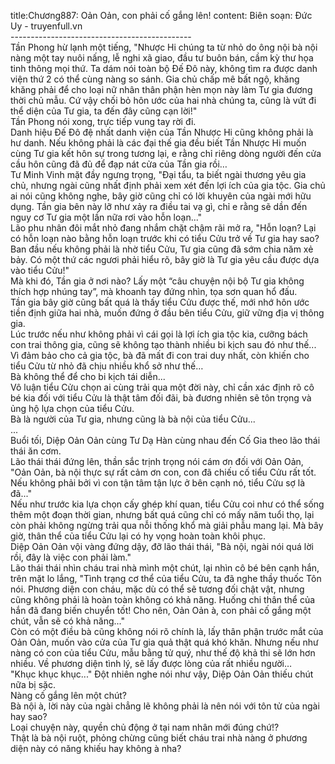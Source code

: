 title:Chương887: Oản Oản, con phải cố gắng lên!
content:
Biên soạn: Đức Uy - truyenfull.vn<br>---------------------------------------------<br>Tần Phong hừ lạnh một tiếng, "Nhược Hi chúng ta từ nhỏ do ông nội bà nội nàng một tay nuôi nấng, lễ nghi xã giao, đầu tư buôn bán, cầm kỳ thư họa tinh thông mọi thứ. Ta dám nói toàn bộ Đế Đô này, không tìm ra được danh viện thứ 2 có thể cùng nàng so sánh. Gia chủ chấp mê bất ngộ, khăng khăng phải để cho loại nữ nhân thân phận hèn mọn này làm Tư gia đương thời chủ mẫu. Cứ vậy chối bỏ hôn ước của hai nhà chúng ta, cũng là vứt đi thể diện của Tư gia, ta đến đây cũng cạn lời!"<br>Tần Phong nói xong, trực tiếp vung tay rời đi.<br>Danh hiệu Đế Đô đệ nhất danh viện của Tần Nhược Hi cũng không phải là hư danh. Nếu không phải là các đại thế gia đều biết Tần Nhược Hi muốn cùng Tư gia kết hôn sự trong tương lại, e rằng chỉ riêng dòng người đến cửa cầu hôn cũng đã đủ để đạp nát cửa của Tần gia rồi…<br>Tư Minh Vinh mặt đầy ngưng trọng, "Đại tẩu, ta biết ngài thương yêu gia chủ, nhưng ngài cũng nhất định phải xem xét đến lợi ích của gia tộc. Gia chủ ai nói cũng không nghe, bây giờ cũng chỉ có lời khuyên của ngài mới hữu dụng. Tần gia bên này lỡ như xảy ra điều tai vạ gì, chỉ e rằng sẽ dần đến nguy cơ Tư gia một lần nữa rơi vào hỗn loạn..."<br>Lão phu nhân đôi mắt nhỏ đang nhắm chặt chậm rãi mở ra, "Hỗn loạn? Lại có hỗn loạn nào bằng hỗn loạn trước khi có tiểu Cửu trở về Tư gia hay sao? Ban đầu nếu không phải là nhờ tiểu Cửu, Tư gia cũng đã sớm chia năm xẻ bảy. Có một thứ các ngươi phải hiểu rõ, bây giờ là Tư gia yêu cầu được dựa vào tiểu Cửu!"<br>Mà khi đó, Tần gia ở nơi nào? Lấy một “câu chuyện nội bộ Tư gia không thích hợp nhúng tay”, mà khoanh tay đứng nhìn, tọa sơn quan hổ đấu.<br>Tần gia bây giờ cũng bất quá là thấy tiểu Cửu được thế, mới nhớ hôn ước tiền định giữa hai nhà, muốn đứng ở đầu bên tiểu Cửu, giữ vững địa vị thông gia.<br>Lúc trước nếu như không phải vì cái gọi là lợi ích gia tộc kia, cưỡng bách con trai thông gia, cũng sẽ không tạo thành nhiều bi kịch sau đó như thế...<br>Vì đảm bảo cho cả gia tộc, bà đã mất đi con trai duy nhất, còn khiến cho tiểu Cửu từ nhỏ đã chịu nhiều khổ sở như thế…<br>Bà không thể để cho bi kịch tái diễn...<br>Vô luận tiểu Cửu chọn ai cùng trải qua một đời này, chỉ cần xác định rõ cô bé kia đối với tiểu Cửu là thật tâm đối đãi, bà đương nhiên sẽ tôn trọng và ủng hộ lựa chọn của tiểu Cửu.<br>Bà là người của Tư gia, nhưng cũng là bà nội của tiểu Cửu...<br>...<br>Buổi tối, Diệp Oản Oản cùng Tư Dạ Hàn cùng nhau đến Cố Gia theo lão thái thái ăn cơm.<br>Lão thái thái đứng lên, thần sắc trịnh trọng nói cám ơn đối với Oản Oản, "Oản Oản, bà nội thực sự rất cảm ơn con, con đã chiếu cố tiểu Cửu rất tốt. Nếu không phải bởi vì con tận tâm tận lực ở bên cạnh nó, tiểu Cửu sợ là đã..."<br>Nếu như trước kia lựa chọn cấy ghép khí quan, tiểu Cửu coi như có thể sống thêm một đoạn thời gian, nhưng bất quá cũng chỉ có mấy năm tuổi thọ, lại còn phải không ngừng trải qua nỗi thống khổ mà giải phẫu mang lại. Mà bây giờ, thân thể của tiểu Cửu lại có hy vọng hoàn toàn khôi phục.<br>Diệp Oản Oản vội vàng đứng dậy, đỡ lão thái thái, "Bà nội, ngài nói quá lời rồi, đây là việc con phải làm."<br>Lão thái thái nhìn cháu trai nhà mình một chút, lại nhìn cô bé bên cạnh hắn, trên mặt lo lắng, "Tình trạng cơ thể của tiểu Cửu, ta đã nghe thầy thuốc Tôn nói. Phương diện con cháu, mặc dù có thể sẽ tương đối chật vật, nhưng cũng không phải là hoàn toàn không có khả năng. Huống chi thân thể của hắn đã đang biến chuyển tốt! Cho nên, Oản Oản à, con phải cố gắng một chút, vẫn sẽ có khả năng..."<br>Còn có một điều bà cũng không nói rõ chính là, lấy thân phận trước mắt của Oản Oản, muốn vào cửa của Tư gia quả thật quá khó khăn. Nhưng nếu như nàng có con của tiểu Cửu, mẫu bằng tử quý, như thế độ khả thi sẽ lớn hơn nhiều. Về phương diện tình lý, sẽ lấy được lòng của rất nhiều người…<br>"Khục khục khục..." Đột nhiên nghe nói như vậy, Diệp Oản Oản thiếu chút nữa bị sặc.<br>Nàng cố gắng lên một chút?<br>Bà nội à, lời này của ngài chẳng lẽ không phải là nên nói với tôn tử của ngài hay sao?<br>Loại chuyện này, quyền chủ động ở tại nam nhân mới đúng chứ!?<br>Thật là bà nội ruột, phỏng chừng cũng biết cháu trai nhà nàng ở phương diện này có năng khiếu hay không à nha?